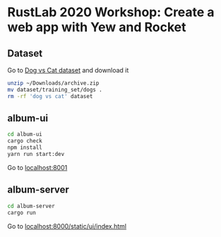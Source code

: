 # RustLab 2020 Workshop: Create a web app with Yew and Rocket

## Dataset

Go to [Dog vs Cat dataset](https://www.kaggle.com/chetankv/dogs-cats-images) and
download it

```sh
unzip ~/Downloads/archive.zip
mv dataset/training_set/dogs .
rm -rf 'dog vs cat' dataset
```

## album-ui

```sh
cd album-ui
cargo check
npm install
yarn run start:dev
```

Go to [localhost:8001](http://localhost:8001/)

## album-server

```sh
cd album-server
cargo run
```

Go to [localhost:8000/static/ui/index.html](http://localhost:8001/)

